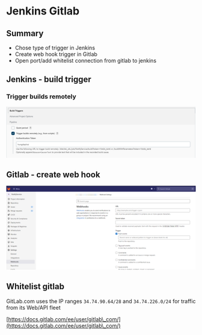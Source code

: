 # Jenkins Gitlab

## Summary

* Chose type of trigger in Jenkins
* Create web hook trigger  in Gitlab
* Open port/add whitelist connection from gitlab to jenkins

## Jenkins - build trigger

### Trigger builds remotely

![](<../.gitbook/assets/image (3).png>)

## Gitlab - create web hook

![](<../.gitbook/assets/image (2).png>)

## Whitelist gitlab

GitLab.com uses the IP ranges `34.74.90.64/28` and `34.74.226.0/24` for traffic from its Web/API fleet

[https://docs.gitlab.com/ee/user/gitlab\_com/](https://docs.gitlab.com/ee/user/gitlab\_com/)

